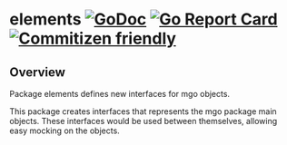 # elements [![GoDoc](https://godoc.org/github.com/ddspog/mongo/elements?status.svg)](https://godoc.org/github.com/ddspog/mongo/elements) [![Go Report Card](https://goreportcard.com/badge/github.com/ddspog/mongo/elements)](https://goreportcard.com/report/github.com/ddspog/mongo/elements) [![Commitizen friendly](https://img.shields.io/badge/commitizen-friendly-brightgreen.svg)](http://commitizen.github.io/cz-cli/)

## Overview

Package elements defines new interfaces for mgo objects.

This package creates interfaces that represents the mgo package main
objects. These interfaces would be used between themselves, allowing
easy mocking on the objects.